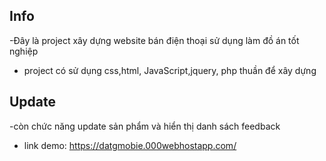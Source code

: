 ## Info

-Đây là project xây dựng website bán điện thoại sử dụng làm đồ án tốt nghiệp

- project có sử dụng css,html, JavaScript,jquery, php thuần để xây dựng

## Update

-còn chức năng update sản phẩm và hiển thị danh sách  feedback
- link demo: https://datgmobie.000webhostapp.com/
